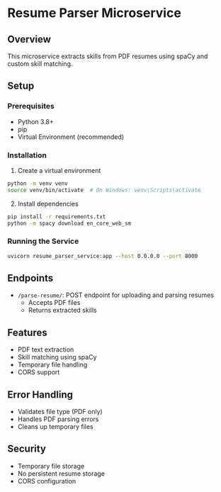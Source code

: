 # Resume Parser Microservice

## Overview
This microservice extracts skills from PDF resumes using spaCy and custom skill matching.

## Setup

### Prerequisites
- Python 3.8+
- pip
- Virtual Environment (recommended)

### Installation
1. Create a virtual environment
```bash
python -m venv venv
source venv/bin/activate  # On Windows: venv\Scripts\activate
```

2. Install dependencies
```bash
pip install -r requirements.txt
python -m spacy download en_core_web_sm
```

### Running the Service
```bash
uvicorn resume_parser_service:app --host 0.0.0.0 --port 8000
```

## Endpoints
- `/parse-resume/`: POST endpoint for uploading and parsing resumes
  - Accepts PDF files
  - Returns extracted skills

## Features
- PDF text extraction
- Skill matching using spaCy
- Temporary file handling
- CORS support

## Error Handling
- Validates file type (PDF only)
- Handles PDF parsing errors
- Cleans up temporary files

## Security
- Temporary file storage
- No persistent resume storage
- CORS configuration
